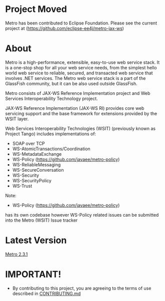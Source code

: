 # Project Moved

Metro has been contributed to Eclipse Foundation. Please see the current project at (https://github.com/eclipse-ee4j/metro-jax-ws)

# About

Metro is a high-performance, extensible, easy-to-use web service stack. It is a one-stop shop for all your web service needs, from the simplest hello world web service to reliable, secured, and transacted web service that involves .NET services. The Metro web service stack is a part of the GlassFish community, but it can be also used outside GlassFish.

Metro consists of JAX-WS Reference Implementation project and 
Web Services Interoperability Technology project.

JAX-WS Reference Implementation (JAX-WS RI) provides core web servicing
support and the base framework for extensions provided by the WSIT layer.

Web Services Interoperability Technologies (WSIT) (previously known as
Project Tango) includes implementations of: 
- SOAP over TCP 
- WS-AtomicTransactions/Coordination
- WS-MetadataExchange
- WS-Policy (https://github.com/javaee/metro-policy)
- WS-ReliableMessaging
- WS-SecureConversation
- WS-Security
- WS-SecurityPolicy
- WS-Trust

Note:
- WS-Policy (https://github.com/javaee/metro-policy)

has its own codebase however WS-Policy related issues can be submitted into
the Metro (WSIT) Issue tracker

# Latest Version

[Metro 2.3.1](https://javaee.github.io/metro/download)

# IMPORTANT!

* By contributing to this project, you are agreeing to the terms of use described in [CONTRIBUTING.md](./CONTRIBUTING.md)

